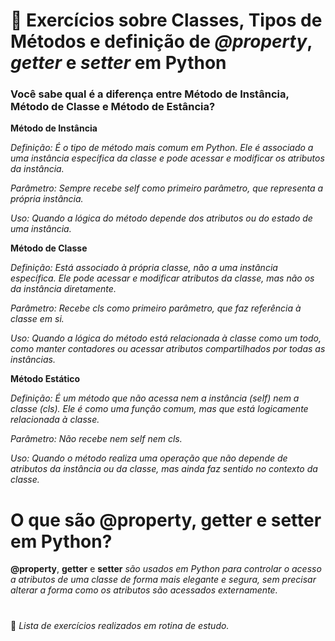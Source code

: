 # 🩵 Exercícios sobre Classes, Tipos de Métodos e definição de _@property_, _getter_ e _setter_ em Python

### Você sabe qual é a diferença entre Método de Instância, Método de Classe e Método de Estância?



**Método de Instância**

_Definição: É o tipo de método mais comum em Python. Ele é associado a uma instância específica da classe e pode acessar e modificar os atributos da instância._

_Parâmetro: Sempre recebe self como primeiro parâmetro, que representa a própria instância._

_Uso: Quando a lógica do método depende dos atributos ou do estado de uma instância._

**Método de Classe**

_Definição: Está associado à própria classe, não a uma instância específica. Ele pode acessar e modificar atributos da classe, mas não os da instância diretamente._

_Parâmetro: Recebe cls como primeiro parâmetro, que faz referência à classe em si._

_Uso: Quando a lógica do método está relacionada à classe como um todo, como manter contadores ou acessar atributos compartilhados por todas as instâncias._

**Método Estático**

_Definição: É um método que não acessa nem a instância (self) nem a classe (cls). Ele é como uma função comum, mas que está logicamente relacionada à classe._

_Parâmetro: Não recebe nem self nem cls._

_Uso: Quando o método realiza uma operação que não depende de atributos da instância ou da classe, mas ainda faz sentido no contexto da classe._

#

# O que são **@property**, **getter** e **setter** em Python?


**@property**, **getter** e **setter** _são usados em Python para controlar o acesso a atributos de uma classe de forma mais elegante e segura, sem precisar alterar a forma como os atributos são acessados externamente._
#

📌 _Lista de exercícios realizados em rotina de estudo._
